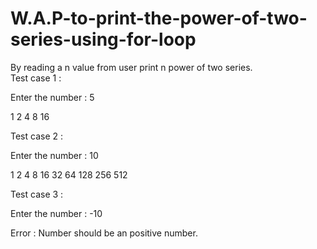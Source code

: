 # W.A.P-to-print-the-power-of-two-series-using-for-loop
By reading a n value from user print n power of two series. 
<br>
Test case 1 : 

Enter the number : 5

1 2 4 8 16

Test case 2 :


Enter the number : 10

1 2 4 8 16 32 64 128 256 512

Test case 3 :


Enter the number : -10

Error : Number should be an positive number.

